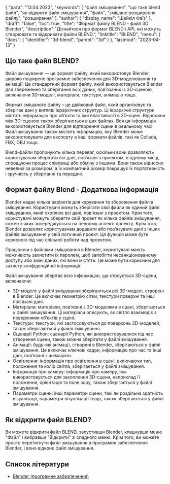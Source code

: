 {
"дата": "13.04.2023",
  "keywords": [
"файл змішування",
"що таке blend файл",
"як відкрити файл змішування",
"файл",
"змішане розширення файлу",
"розширення"
],
  "author": {
"display_name": "Шейкіл Фаїз"
},
"draft": "false",
"toc": true,
"title": "Формат файлу BLEND - файл 3D Blender",
  "description":"Дізнайтеся про формат BLEND і API, які можуть створювати та відкривати файли BLEND.",
  "linktitle": "BLEND",
  "menu": {
    "docs": {
      "identifier": "3d-blend",
      "parent": "3d"
}
},
"lastmod": "2023-04-13"
}

## Що таке файл BLEND?

Файл змішування — це формат файлу, який використовує Blender, широко поширене програмне забезпечення для 3D-моделювання та анімації. Це стандартний формат файлу, який використовується Blender для збереження та зберігання всіх даних, пов’язаних із 3D-сценою, включаючи 3D-моделі, матеріали, текстури, анімацію тощо.

Формат змішаного файлу – це двійковий файл, який організовує та зберігає дані у вигляді ієрархічних структур. Ці ієрархічні структури містять інформацію про об’єкти та їхні властивості в 3D-сцені. Відносини між 3D-сценою також зберігаються в цих файлах. Вся ця інформація використовується Blender для відтворення сцени в реальному часі. Файл змішування також містить інформацію, яку Blender може використовувати для експорту в інші формати файлів, такі як Collada, FBX, OBJ тощо.

Blend-файли пропонують кілька переваг, оскільки вони дозволяють користувачам зберігати всі дані, пов’язані з проектом, в одному місці, спрощуючи процес співпраці або обміну з іншими. Вони також відносно невеликі за розміром, а їх компактний розмір покращує їх портативність і зручність у зберіганні та передачі.

## Формат файлу Blend - Додаткова інформація

Blender надає кілька варіантів для керування та збереження файлів змішування. Користувачі можуть зберігати свої файли як єдиний файл змішування, який охоплює всі дані, пов’язані з проектом. Крім того, користувачі можуть зберегти свій проект як кілька файлів змішування, кожен з яких зосереджується на певному аспекті проекту. Крім того, Blender дозволяє користувачам додавати або пов’язувати дані з інших файлів змішування у свій поточний проект. Ця функція може бути корисною під час спільної роботи над проектом.

Працюючи з файлами змішування в Blender, користувачі мають можливість захистити їх паролем, щоб запобігти несанкціонованому доступу або зміні даних, які вони містять. Це може бути корисним для захисту конфіденційної інформації.

Файл змішування зберігає всю інформацію, що стосується 3D-сцени, включаючи:

- 3D-моделі: у файлі змішування зберігаються всі 3D-моделі, створені в Blender. Це включає геометрію сітки, текстури поверхні та інші пов’язані дані.
- Матеріали: матеріали, пов’язані з 3D-моделями в сцені, зберігаються у файлі змішування. Ці матеріали описують, як світло взаємодіє з поверхнями об’єктів у сцені.
- Текстури: текстури, які застосовуються до поверхонь 3D-моделей, також зберігаються у файлі змішування.
- Сценарії Python: сценарії Python, які використовувалися під час створення сцени, також можна зберігати у файлі змішування.
- Анімації: будь-які анімації, створені в Blender, зберігаються у файлі змішування. Це включає ключові кадри, інформацію про час та інші дані, пов’язані з анімацією.
- Освітлення: інформація про освітлення в сцені, включаючи тип, положення та колір світла, зберігається у файлі змішування.
- Інформація про камеру: інформація про камеру, яка використовується для захоплення 3D-сцени, наприклад її положення, орієнтація та поле зору, також зберігається у файлі змішування.
- Параметри сцени: інші параметри сцени, такі як роздільна здатність візуалізації, параметри візуалізації тощо, також зберігаються у файлі змішування.

## Як відкрити файл BLEND?
Ви можете відкрити файл BLEND, запустивши Blender, клацнувши меню "Файл" і вибравши "Відкрити" зі спадного меню. Крім того, ви можете просто перетягнути файл змішування в програмне забезпечення Blender, і воно відкриє файл змішування.

## Список літератури
* [Blender (програмне забезпечення)](https://en.wikipedia.org/wiki/Blender_(software))

